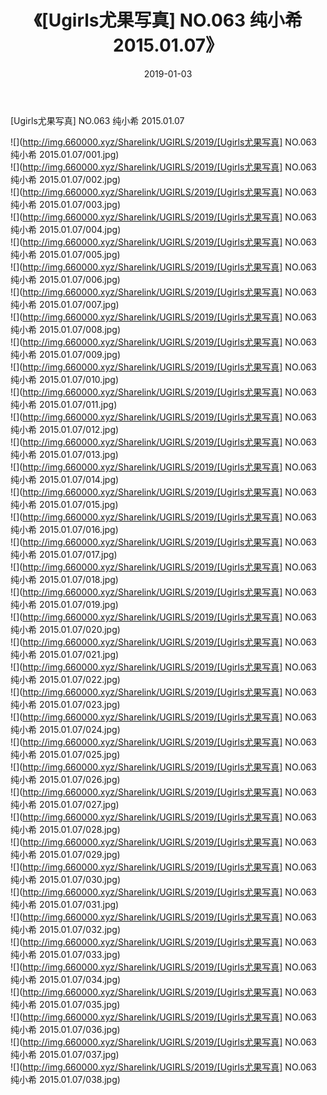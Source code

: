 ﻿---
layout: post
title:  《[Ugirls尤果写真] NO.063 纯小希 2015.01.07》
date:   2019-01-03
img: http://img.660000.xyz/Sharelink/UGIRLS/2019/[Ugirls尤果写真] NO.063 纯小希 2015.01.07/000.jpg
categories: [美女, 清纯, 唯美]
---

[Ugirls尤果写真] NO.063 纯小希 2015.01.07

 ![](http://img.660000.xyz/Sharelink/UGIRLS/2019/[Ugirls尤果写真] NO.063 纯小希 2015.01.07/001.jpg) <br>![](http://img.660000.xyz/Sharelink/UGIRLS/2019/[Ugirls尤果写真] NO.063 纯小希 2015.01.07/002.jpg) <br>![](http://img.660000.xyz/Sharelink/UGIRLS/2019/[Ugirls尤果写真] NO.063 纯小希 2015.01.07/003.jpg) <br>![](http://img.660000.xyz/Sharelink/UGIRLS/2019/[Ugirls尤果写真] NO.063 纯小希 2015.01.07/004.jpg) <br>![](http://img.660000.xyz/Sharelink/UGIRLS/2019/[Ugirls尤果写真] NO.063 纯小希 2015.01.07/005.jpg) <br>![](http://img.660000.xyz/Sharelink/UGIRLS/2019/[Ugirls尤果写真] NO.063 纯小希 2015.01.07/006.jpg) <br>![](http://img.660000.xyz/Sharelink/UGIRLS/2019/[Ugirls尤果写真] NO.063 纯小希 2015.01.07/007.jpg) <br>![](http://img.660000.xyz/Sharelink/UGIRLS/2019/[Ugirls尤果写真] NO.063 纯小希 2015.01.07/008.jpg) <br>![](http://img.660000.xyz/Sharelink/UGIRLS/2019/[Ugirls尤果写真] NO.063 纯小希 2015.01.07/009.jpg) <br>![](http://img.660000.xyz/Sharelink/UGIRLS/2019/[Ugirls尤果写真] NO.063 纯小希 2015.01.07/010.jpg) <br>![](http://img.660000.xyz/Sharelink/UGIRLS/2019/[Ugirls尤果写真] NO.063 纯小希 2015.01.07/011.jpg) <br>![](http://img.660000.xyz/Sharelink/UGIRLS/2019/[Ugirls尤果写真] NO.063 纯小希 2015.01.07/012.jpg) <br>![](http://img.660000.xyz/Sharelink/UGIRLS/2019/[Ugirls尤果写真] NO.063 纯小希 2015.01.07/013.jpg) <br>![](http://img.660000.xyz/Sharelink/UGIRLS/2019/[Ugirls尤果写真] NO.063 纯小希 2015.01.07/014.jpg) <br>![](http://img.660000.xyz/Sharelink/UGIRLS/2019/[Ugirls尤果写真] NO.063 纯小希 2015.01.07/015.jpg) <br>![](http://img.660000.xyz/Sharelink/UGIRLS/2019/[Ugirls尤果写真] NO.063 纯小希 2015.01.07/016.jpg) <br>![](http://img.660000.xyz/Sharelink/UGIRLS/2019/[Ugirls尤果写真] NO.063 纯小希 2015.01.07/017.jpg) <br>![](http://img.660000.xyz/Sharelink/UGIRLS/2019/[Ugirls尤果写真] NO.063 纯小希 2015.01.07/018.jpg) <br>![](http://img.660000.xyz/Sharelink/UGIRLS/2019/[Ugirls尤果写真] NO.063 纯小希 2015.01.07/019.jpg) <br>![](http://img.660000.xyz/Sharelink/UGIRLS/2019/[Ugirls尤果写真] NO.063 纯小希 2015.01.07/020.jpg) <br>![](http://img.660000.xyz/Sharelink/UGIRLS/2019/[Ugirls尤果写真] NO.063 纯小希 2015.01.07/021.jpg) <br>![](http://img.660000.xyz/Sharelink/UGIRLS/2019/[Ugirls尤果写真] NO.063 纯小希 2015.01.07/022.jpg) <br>![](http://img.660000.xyz/Sharelink/UGIRLS/2019/[Ugirls尤果写真] NO.063 纯小希 2015.01.07/023.jpg) <br>![](http://img.660000.xyz/Sharelink/UGIRLS/2019/[Ugirls尤果写真] NO.063 纯小希 2015.01.07/024.jpg) <br>![](http://img.660000.xyz/Sharelink/UGIRLS/2019/[Ugirls尤果写真] NO.063 纯小希 2015.01.07/025.jpg) <br>![](http://img.660000.xyz/Sharelink/UGIRLS/2019/[Ugirls尤果写真] NO.063 纯小希 2015.01.07/026.jpg) <br>![](http://img.660000.xyz/Sharelink/UGIRLS/2019/[Ugirls尤果写真] NO.063 纯小希 2015.01.07/027.jpg) <br>![](http://img.660000.xyz/Sharelink/UGIRLS/2019/[Ugirls尤果写真] NO.063 纯小希 2015.01.07/028.jpg) <br>![](http://img.660000.xyz/Sharelink/UGIRLS/2019/[Ugirls尤果写真] NO.063 纯小希 2015.01.07/029.jpg) <br>![](http://img.660000.xyz/Sharelink/UGIRLS/2019/[Ugirls尤果写真] NO.063 纯小希 2015.01.07/030.jpg) <br>![](http://img.660000.xyz/Sharelink/UGIRLS/2019/[Ugirls尤果写真] NO.063 纯小希 2015.01.07/031.jpg) <br>![](http://img.660000.xyz/Sharelink/UGIRLS/2019/[Ugirls尤果写真] NO.063 纯小希 2015.01.07/032.jpg) <br>![](http://img.660000.xyz/Sharelink/UGIRLS/2019/[Ugirls尤果写真] NO.063 纯小希 2015.01.07/033.jpg) <br>![](http://img.660000.xyz/Sharelink/UGIRLS/2019/[Ugirls尤果写真] NO.063 纯小希 2015.01.07/034.jpg) <br>![](http://img.660000.xyz/Sharelink/UGIRLS/2019/[Ugirls尤果写真] NO.063 纯小希 2015.01.07/035.jpg) <br>![](http://img.660000.xyz/Sharelink/UGIRLS/2019/[Ugirls尤果写真] NO.063 纯小希 2015.01.07/036.jpg) <br>![](http://img.660000.xyz/Sharelink/UGIRLS/2019/[Ugirls尤果写真] NO.063 纯小希 2015.01.07/037.jpg) <br>![](http://img.660000.xyz/Sharelink/UGIRLS/2019/[Ugirls尤果写真] NO.063 纯小希 2015.01.07/038.jpg) <br>